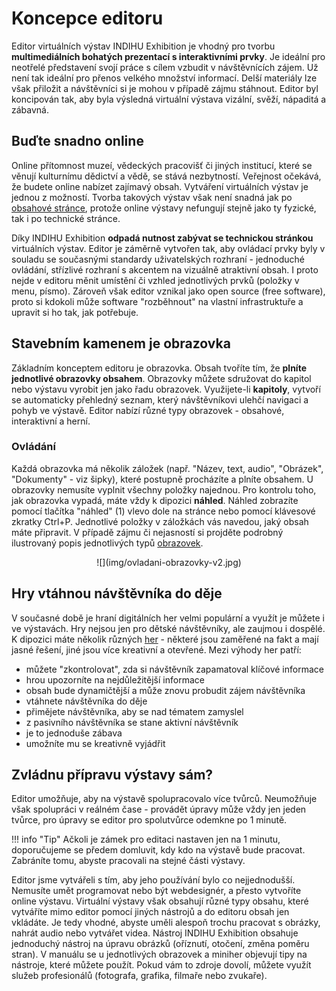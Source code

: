 # Koncepce editoru

Editor virtuálních výstav INDIHU Exhibition je vhodný pro tvorbu **multimediálních bohatých prezentací s interaktivními prvky**. Je ideální pro neotřelé představení svojí práce s cílem vzbudit v návštěvnících zájem. Už není tak ideální pro přenos velkého množství informací. Delší materiály lze však přiložit a návštěvníci si je mohou v případě zájmu stáhnout. Editor byl koncipován tak, aby byla výsledná virtuální výstava vizální, svěží, nápaditá a zábavná. 

## Buďte snadno online 

Online přítomnost muzeí, vědeckých pracovišť či jiných institucí, které se věnují kulturnímu dědictví a vědě, se stává nezbytností. Veřejnost očekává, že budete online nabízet zajímavý obsah. Vytváření virtuálních výstav je jednou z možností. Tvorba takových výstav však není snadná jak po [obsahové stránce](obsah-vystavy.md), protože online výstavy nefungují stejně jako ty fyzické, tak i po technické stránce. 

Díky INDIHU Exhibition **odpadá nutnost zabývat se technickou stránkou** virtuálních výstav. Editor je záměrně vytvořen tak, aby ovládací prvky byly v souladu se současnými standardy uživatelských rozhraní - jednoduché ovládání, střízlivé  rozhraní s akcentem na vizuálně atraktivní obsah. I proto nejde v editoru měnit umístění či vzhled jednotlivých prvků (položky v menu, písmo). Zároveň však editor vznikal jako open source (free software), proto si kdokoli může software "rozběhnout" na vlastní infrastruktuře a upravit si ho tak, jak potřebuje. 

## Stavebním kamenem je obrazovka

Základním konceptem editoru je obrazovka. Obsah tvoříte tím, že **plníte jednotlivé obrazovky obsahem**. Obrazovky můžete sdružovat do kapitol nebo výstavu vyrobit jen jako řadu obrazovek. Využijete-li **kapitoly**, vytvoří se automaticky přehledný seznam, který návštěvníkovi ulehčí navigaci a pohyb ve výstavě. Editor nabízí různé typy obrazovek - obsahové, interaktivní a herní.

### Ovládání 

Každá obrazovka má několik záložek (např. "Název, text, audio", "Obrázek", "Dokumenty" - viz šipky), které postupně procházíte a plníte obsahem. U obrazovky nemusíte vyplnit všechny položky najednou. Pro kontrolu toho, jak obrazovka vypadá, máte vždy k dipozici **náhled**. Náhled zobrazíte pomocí tlačítka "náhled" (1) vlevo dole na stránce nebo pomocí klávesové zkratky Ctrl+P. Jednotlivé položky v záložkách vás navedou, jaký obsah máte připravit. V případě zájmu či nejasností si projděte podrobný ilustrovaný popis jednotlivých typů [obrazovek](obrazovky.md).

<center>![](img/ovladani-obrazovky-v2.jpg)</center>

## Hry vtáhnou návštěvníka do děje 

V současné době je hraní digitálních her velmi populární a využít je můžete i ve výstavách. Hry nejsou jen pro dětské návštěvníky, ale zaujmou i dospělé. K dipozici máte několik různých [her](hry.md) - některé jsou zaměřené na fakt a mají jasné řešení, jiné jsou více kreativní a otevřené. Mezi výhody her patří: 

* můžete "zkontrolovat", zda si návštěvník zapamatoval klíčové informace
* hrou upozorníte na nejdůležitější informace 
* obsah bude dynamičtější a může znovu probudit zájem návštěvníka
* vtáhnete návštěvníka do děje
* přimějete návštěvníka, aby se nad tématem zamyslel 
* z pasivního návštěvníka se stane aktivní návštěvník
* je to jednoduše zábava 
* umožníte mu se kreativně vyjádřit

## Zvládnu přípravu výstavy sám? 

Editor umožňuje, aby na výstavě spolupracovalo více tvůrců. Neumožňuje však spolupráci v reálném čase - provádět úpravy může vždy jen jeden tvůrce, pro úpravy se editor pro spolutvůrce odemkne po 1 minutě. 

!!! info "Tip"
	Ačkoli je zámek pro editaci nastaven jen na 1 minutu, doporučujeme se předem domluvit, kdy kdo na výstavě bude pracovat. Zabráníte tomu, abyste pracovali na stejné části výstavy. 

Editor jsme vytvářeli s tím, aby jeho používání bylo co nejjednodušší. Nemusíte umět programovat nebo být webdesignér, a přesto vytvoříte online výstavu. Virtuální výstavy však obsahují různé typy obsahu, které vytváříte mimo editor pomocí jiných nástrojů a do editoru obsah jen vkládáte. Je tedy vhodné, abyste uměli alespoň trochu pracovat s obrázky, nahrát audio nebo vytvářet videa. Nástroj INDIHU Exhibition obsahuje jednoduchý nástroj na úpravu obrázků (oříznutí, otočení, změna poměru stran). V manuálu se u jednotlivých obrazovek a miniher objevují tipy na nástroje, které můžete použít. Pokud vám to zdroje dovolí, můžete využít služeb profesionálů (fotografa, grafika, filmaře nebo zvukaře). 